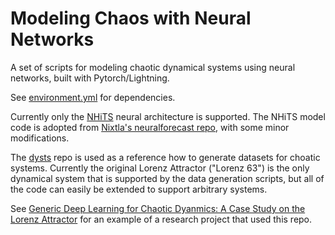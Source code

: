 # Modeling Chaos with Neural Networks

A set of scripts for modeling chaotic dynamical systems using neural networks, built with Pytorch/Lightning.

See [environment.yml](https://github.com/nrxszvo/mochaNN/blob/main/environment.yml) for dependencies.

Currently only the [NHiTS](https://arxiv.org/abs/2201.12886) neural architecture is supported. The NHiTS model code is adopted from [Nixtla's neuralforecast repo](https://github.com/Nixtla/neuralforecast), with some minor modifications.

The [dysts](https://github.com/williamgilpin/dysts) repo is used as a reference how to generate datasets for choatic systems.  Currently the original Lorenz Attractor ("Lorenz 63") is the only dynamical system that is supported by the data generation scripts, but all of the code can easily be extended to support arbitrary systems.

See [Generic Deep Learning for Chaotic Dyanmics: A Case Study on the Lorenz Attractor](https://nrxszvo.github.io/nhits-lorenz) for an example of a research project that used this repo.
 
